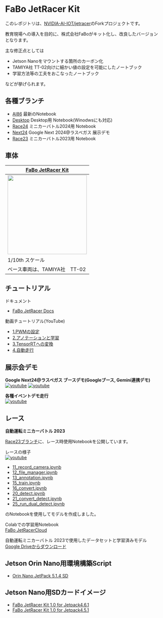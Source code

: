 # FaBo JetRacer Kit

このレポジトリは、[NVIDIA-AI-IOT/jetracer](http://github.com/NVIDIA-AI-IOT/jetracer)のForkプロジェクトです。

教育現場への導入を目的に、株式会社FaBoがキット化し、改良したバージョンとなります。　

主な修正点としては

- Jetson Nanoをマウントする箇所のカーボン化
- TAMIYA社 TT-02向けに細かい値の設定を可能にしたノートブック
- 学習方法等の工夫をおこなったノートブック

などが挙げられます。

## 各種ブランチ

- [AI86](https://github.com/FaBoPlatform/jetracer/tree/AI86) 最新のNotebook
- [Desktop](https://github.com/FaBoPlatform/jetracer/tree/Desktop) Desktop用 Notebook(Winodwsにも対応)
- [Race24](https://github.com/FaBoPlatform/jetracer/tree/Race24) ミニカーバトル2024用 Notebook
- [Next24](https://github.com/FaBoPlatform/jetracer/tree/Next24) Google Next 2024@ラスベガス 展示デモ
- [Race23](https://github.com/FaBoPlatform/jetracer/tree/Race23) ミニカーバトル2023用 Notebook
  
## 車体

|  [FaBo JetRacer Kit](https://fabo.store/collections/jetracer) |
|--------------|
| <img src="https://faboplatform.github.io/JetracerDocs/img/jetracer1.jpg" width=256>  | 
| 1/10th スケール |
| ベース車両は、TAMIYA社　TT-02|

## チュートリアル

ドキュメント
- [FaBo JetRacer Docs](https://faboplatform.github.io/JetracerDocs/)

動画チュートリアル(YouTube)
- [1.PWMの設定](https://www.youtube.com/watch?v=n5FJrSu17x0)
- [2.アノテーションと学習](https://www.youtube.com/watch?v=gz_bV-wJAO0&t=7s)
- [3.TensorRTへの変換](https://www.youtube.com/watch?v=zbNoygm1JSQ)
- [4.自動走行](https://www.youtube.com/watch?v=YQ8U5KHhLLA)

## 展示会デモ

<b>Google Next24@ラスベガス ブースデモ(Googleブース, Gemini連携デモ)</b><br>
[![youtube](https://img.youtube.com/vi/RqErJ61W3Jw/default.jpg)](https://www.youtube.com/watch?v=RqErJ61W3Jw)
[![youtube](https://img.youtube.com/vi/pLzW4NR5-y8/default.jpg)](https://www.youtube.com/watch?v=pLzW4NR5-y8)

<b>各種イベントデモ走行</b><br>
[![youtube](https://img.youtube.com/vi/Rbr38xTfuqY/default.jpg)](https://www.youtube.com/watch?v=Rbr38xTfuqY)

## レース

<b>自動運転ミニカーバトル 2023</b><br>

[Race23ブランチ](https://github.com/FaBoPlatform/jetracer/tree/Race23)に、レース時使用Notebookを公開しています。<br>

レースの様子<br>
[![youtube](https://img.youtube.com/vi/DJxsbYfvvCg/default.jpg)](https://www.youtube.com/watch?v=DJxsbYfvvCg) <br>

- [11_record_camera.ipynb](https://github.com/FaBoPlatform/jetracer/blob/Race23/notebooks/11_record_camera.ipynb)
- [12_file_manager.ipynb](https://github.com/FaBoPlatform/jetracer/blob/Race23/notebooks/12_file_manager.ipynb)
- [13_annotation.ipynb](https://github.com/FaBoPlatform/jetracer/blob/Race23/notebooks/13_annotation.ipynb)
- [15_train.ipynb](https://github.com/FaBoPlatform/jetracer/blob/Race23/notebooks/15_train.ipynb)
- [16_convert.ipynb](https://github.com/FaBoPlatform/jetracer/blob/Race23/notebooks/16_convert.ipynb)
- [20_detect.ipynb](https://github.com/FaBoPlatform/jetracer/blob/Race23/notebooks/20_detect.ipynb)
- [21_convert_detect.ipynb](https://github.com/FaBoPlatform/jetracer/blob/Race23/notebooks/21_convert_detect.ipynb)
- [25_run_dual_detect.ipynb](https://github.com/FaBoPlatform/jetracer/blob/Race23/notebooks/25_run_dual_detect.ipynb)
  
のNotebookを使用してモデルを作成しました。

Colabでの学習用Notebook<br>
[FaBo JetRacerCloud](https://colab.research.google.com/drive/1GbDrNiosTKSJNOJiCiVgv6V8X-0GDBfW?usp=sharing)

自動運転ミニカーバトル 2023で使用したデータセットと学習済みモデル<br>
[Google Driveからダウンロード](https://drive.google.com/file/d/1_HXaD-Ev0keZ9yzCyCSvznkpXGhL3yhE/view?usp=sharing)

## Jetson Orin Nano用環境構築Script

- [Orin Nano JetPack 5.1.4 SD](https://github.com/FaBoPlatform/Jetson_script/blob/main/aicar/orin_nano/install.sh)

## Jetson Nano用SDカードイメージ

- [FaBo JetRacer Kit 1.0 for Jetpack4.6.1](https://drive.google.com/file/d/1tZ5bNfE9gJ67E_HGm_hXMXGRFWvKaoTe/view?usp=sharing)
- [FaBo JetRacer Kit 1.0 for Jetpack4.5.1](https://drive.google.com/file/d/1-MvsHPYKcunSOiaXaXR15DQP6QMJJhEm/view?usp=sharing)
